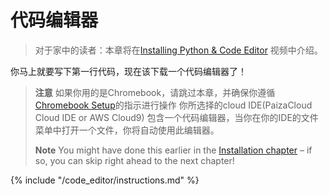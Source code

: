 # 代码编辑器

> 对于家中的读者：本章将在[Installing Python & Code Editor](https://www.youtube.com/watch?v=pVTaqzKZCdA&t=4m43s) 视频中介绍。

你马上就要写下第一行代码，现在该下载一个代码编辑器了！

> **注意** 如果你用的是Chromebook，请跳过本章，并确保你遵循 [Chromebook Setup](../chromebook_setup/README.md)的指示进行操作 你所选择的cloud IDE(PaizaCloud Cloud IDE or AWS Cloud9) 包含一个代码编辑器，当你在你的IDE的文件菜单中打开一个文件，你将自动使用此编辑器。
> 
> **Note** You might have done this earlier in the [Installation chapter](../installation/README.md) – if so, you can skip right ahead to the next chapter!

{% include "/code_editor/instructions.md" %}